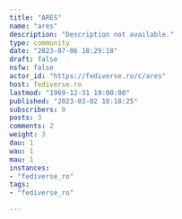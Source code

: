 ```yaml
---
title: "ARES" 
name: "ares"
description: "Description not available."
type: community
date: "2023-07-06 18:29:18"
draft: false
nsfw: false
actor_id: "https://fediverse.ro/c/ares"
host: fediverse.ro
lastmod: "1969-12-31 19:00:00"
published: "2023-03-02 18:18:25"
subscribers: 9
posts: 3
comments: 2
weight: 3
dau: 1
wau: 1
mau: 1
instances:
- "fediverse_ro"
tags: 
- "fediverse_ro"

---
```

